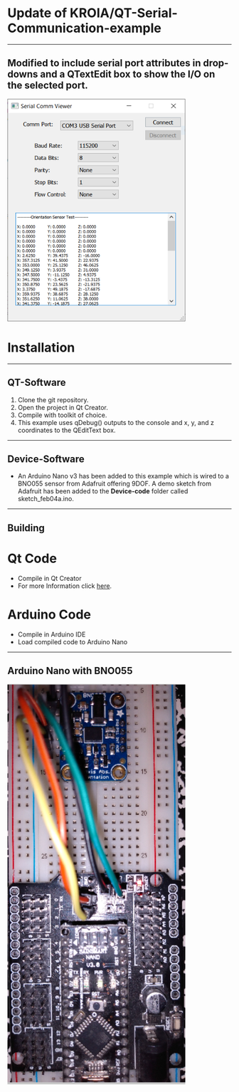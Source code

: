# Update of KROIA/QT-Serial-Communication-example
***
##  Modified to include serial port attributes in drop-downs and a QTextEdit box to show the I/O on the selected port.

<img src="https://github.com/lislej/QT-Serial-Communication-example/blob/develop/images/SerialCommViewer.png" alt="snapshot" style="height: 500px; width:400px;"/>


# Installation
***
## QT-Software
1. Clone the git repository.
2. Open the project in Qt Creator.
3. Compile with toolkit of choice.
4. This example uses qDebug() outputs to the console and x, y, and z coordinates to the QEditText box.

***
## Device-Software
* An Arduino Nano v3 has been added to this example which is wired to a BNO055 sensor from Adafruit offering 9DOF.
A demo sketch from Adafruit has been added to the **Device-code** folder called sketch_feb04a.ino.
***

## Building
# Qt Code 
* Compile in Qt Creator 
* For more Information click [here](https://wiki.qt.io/Build_Standalone_Qt_Application_for_Windows).
# Arduino Code
* Compile in Arduino IDE
* Load compiled code to Arduino Nano
***

## Arduino Nano with BNO055

   <img src="https://github.com/lislej/QT-Serial-Communication-example/blob/develop/images/arduino-nano-with-BNO055.PNG" alt="snapshot" style="height: 900px; width:400px;"/>

